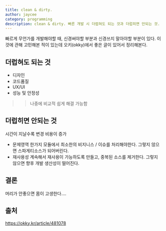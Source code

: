 ```yaml
---
title: clean & dirty.
author: jaycee
category: programming
description: clean & dirty. 빠른 개발 시 더렵혀도 되는 것과 더럽히면 안되는 것.
---
```


빠르게 무언가를 개발해야할 때, 신경써야할 부분과 신경쓰지 말아야할 부분이 있다. 
이것에 관해 고민해본 적이 있는데 오키(okky)에서 좋은 글이 있어서 정리해본다.

## 더럽혀도 되는 것
- 디자인
- 코드품질
- UX/UI
- 성능 및 안정성
>> 나중에 비교적 쉽게 해결 가능함 

## 더럽히면 안되는 것
시간이 지날수록 변경 비용이 증가
- 문제영역
한가지 모듈에서 최소한의 비지니스 / 이슈를 처리해야한다. 그렇지 않으면 스파게티소스가 되어버린다.
- 재사용성
계속해서 재사용이 가능하도록 만들고, 중복된 소스를 제거한다. 그렇지 않으면 향후 개발 생산성이 떨어진다.


## 결론
머리가 안좋으면 몸이 고생한다....

## 출처
https://okky.kr/article/481078
